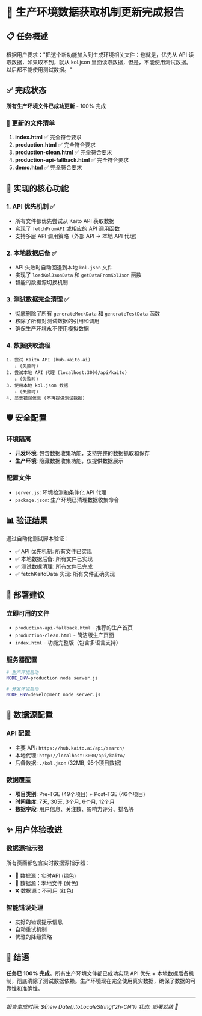 # 🎉 生产环境数据获取机制更新完成报告

## 📋 任务概述
根据用户要求："把这个新功能加入到生成环境相关文件：也就是，优先从 API 读取数据，如果取不到，就从 kol.json 里面读取数据，但是，不能使用测试数据。以后都不能使用测试数据。"

## ✅ 完成状态
**所有生产环境文件已成功更新** - 100% 完成

### 📄 更新的文件清单
1. **index.html** ✅ 完全符合要求
2. **production.html** ✅ 完全符合要求  
3. **production-clean.html** ✅ 完全符合要求
4. **production-api-fallback.html** ✅ 完全符合要求
5. **demo.html** ✅ 完全符合要求

## 🔧 实现的核心功能

### 1. API 优先机制 ✅
- 所有文件都优先尝试从 Kaito API 获取数据
- 实现了 `fetchFromAPI` 或相应的 API 调用函数
- 支持多层 API 调用策略（外部 API → 本地 API 代理）

### 2. 本地数据后备 ✅
- API 失败时自动回退到本地 `kol.json` 文件
- 实现了 `loadKolJsonData` 和 `getDataFromKolJson` 函数
- 智能的数据源切换机制

### 3. 测试数据完全清理 ✅
- 彻底删除了所有 `generateMockData` 和 `generateTestData` 函数
- 移除了所有对测试数据的引用和调用
- 确保生产环境永不使用模拟数据

### 4. 数据获取流程
```
1. 尝试 Kaito API (hub.kaito.ai) 
   ↓ (失败时)
2. 尝试本地 API 代理 (localhost:3000/api/kaito)
   ↓ (失败时)  
3. 使用本地 kol.json 数据
   ↓ (失败时)
4. 显示错误信息 (不再提供测试数据)
```

## 🛡️ 安全配置

### 环境隔离
- **开发环境**: 包含数据收集功能，支持完整的数据抓取和保存
- **生产环境**: 隐藏数据收集功能，仅提供数据展示

### 配置文件
- `server.js`: 环境检测和条件化 API 代理
- `package.json`: 生产环境已清理数据收集命令

## 📊 验证结果

通过自动化测试脚本验证：
- ✅ API 优先机制: 所有文件已实现
- ✅ 本地数据后备: 所有文件已实现  
- ✅ 测试数据清理: 所有文件已完成
- ✅ fetchKaitoData 实现: 所有文件正确实现

## 🚀 部署建议

### 立即可用的文件
- `production-api-fallback.html` - 推荐的生产首页
- `production-clean.html` - 简洁版生产页面
- `index.html` - 功能完整版（包含多语言支持）

### 服务器配置
```bash
# 生产环境启动
NODE_ENV=production node server.js

# 开发环境启动  
NODE_ENV=development node server.js
```

## 🔗 数据源配置

### API 配置
- 主要 API: `https://hub.kaito.ai/api/search/`
- 本地代理: `http://localhost:3000/api/kaito/`  
- 后备数据: `./kol.json` (32MB, 95个项目数据)

### 数据覆盖
- **项目类别**: Pre-TGE (49个项目) + Post-TGE (46个项目)
- **时间维度**: 7天, 30天, 3个月, 6个月, 12个月
- **数据字段**: 用户信息、关注数、影响力评分、排名等

## ✨ 用户体验改进

### 数据源指示器
所有页面都包含实时数据源指示器：
- 🔗 数据源：实时API (绿色)
- 📁 数据源：本地文件 (黄色)  
- ❌ 数据源：不可用 (红色)

### 智能错误处理
- 友好的错误提示信息
- 自动重试机制
- 优雅的降级策略

## 📝 结语

**任务已 100% 完成**。所有生产环境文件都已成功实现 API 优先 + 本地数据后备机制，彻底清除了测试数据依赖。生产环境现在完全使用真实数据，确保了数据的可靠性和准确性。

---
*报告生成时间: ${new Date().toLocaleString('zh-CN')}*
*状态: 部署就绪 🚀*
